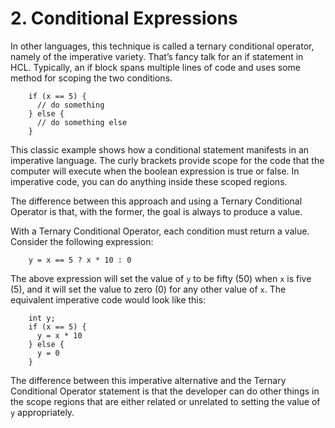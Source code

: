 # 2. Conditional Expressions

In other languages, this technique is called a ternary conditional operator, namely of the imperative variety. That’s fancy talk for an if statement in HCL. Typically, an if block spans multiple lines of code and uses some method for scoping the two conditions.

```
	if (x == 5) {
	  // do something
	} else {
	  // do something else
	}
```

This classic example shows how a conditional statement manifests in an imperative language. The curly brackets provide scope for the code that the computer will execute when the boolean expression is true or false. In imperative code, you can do anything inside these scoped regions. 

The difference between this approach and using a Ternary Conditional Operator is that, with the former, the goal is always to produce a value.

With a Ternary Conditional Operator, each condition must return a value. Consider the following expression:

```
	y = x == 5 ? x * 10 : 0
```

The above expression will set the value of `y` to be fifty (50) when `x` is five (5), and it will set the value to zero (0) for any other value of `x`. The equivalent imperative code would look like this:

```
	int y;
	if (x == 5) {
	  y = x * 10
	} else {
	  y = 0
	}
```

The difference between this imperative alternative and the Ternary Conditional Operator statement is that the developer can do other things in the scope regions that are either related or unrelated to setting the value of `y` appropriately.